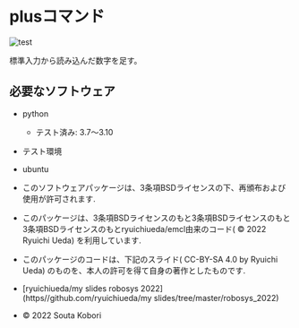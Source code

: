 # plusコマンド

![test](https://github.com/souta-pqr/Souta-Kobori/actions/workflows/test.yml/badge.svg)

標準入力から読み込んだ数字を足す。

## 必要なソフトウェア

* python
  * テスト済み: 3.7～3.10

* テスト環境
* ubuntu

* このソフトウェアパッケージは、3条項BSDライセンスの下、再頒布および使用が許可されます.
* このパッケージは、3条項BSDライセンスのもと3条項BSDライセンスのもと3条項BSDライセンスのもとryuichiueda/emcl由来のコード( © 2022 Ryuichi Ueda) を利用しています.
* このパッケージのコードは、下記のスライド( CC-BY-SA 4.0 by Ryuichi Ueda) のものを、本人の許可を得て自身の著作としたものです.
* [ryuichiueda/my slides robosys 2022](https//github.com/ryuichiueda/my slides/tree/master/robosys_2022)
* © 2022 Souta Kobori
